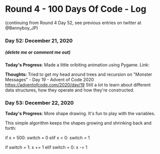 # Round 4 - 100 Days Of Code - Log

(continuing from Round 4 Day 52, see previous entries on twitter at @Bennyboy_JP)
### Day 52: December 21, 2020
##### (delete me or comment me out)

**Today's Progress**: Made a little oribiting animation using Pygame. Link:

**Thoughts:** Tried to get my head around trees and recursion on "Monster Messages" - Day 19 - Advent of Code 2020 https://adventofcode.com/2020/day/19 Still a lot to learn about different data structures, how they operate and how they're constructed.

### Day 53: December 22, 2020
**Today's Progress**: More shape drawing. It's fun to play with the variables.

This simple algorithm keeps the shapes growing and shrinking back and forth:

if x > 500:
  switch = 0
elif x < 0:
  switch = 1

if switch = 1:
  x += 1
elif switch = 0:
  x -= 1

 

